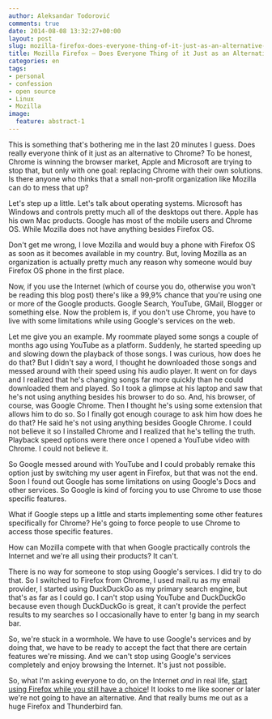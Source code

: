 ```yaml
---
author: Aleksandar Todorović
comments: true
date: 2014-08-08 13:32:27+00:00
layout: post
slug: mozilla-firefox-does-everyone-thing-of-it-just-as-an-alternative-to-chrome
title: Mozilla Firefox – Does Everyone Thing of it Just as an Alternative to Chrome?
categories: en
tags:
- personal
- confession
- open source
- Linux
- Mozilla
image:
  feature: abstract-1
---
```


This is something that's bothering me in the last 20 minutes I guess. Does really everyone think of it just as an alternative to Chrome? To be honest, Chrome is winning the browser market, Apple and Microsoft are trying to stop that, but only with one goal: replacing Chrome with their own solutions. Is there anyone who thinks that a small non-profit organization like Mozilla can do to mess that up?

Let's step up a little. Let's talk about operating systems. Microsoft has Windows and controls pretty much all of the desktops out there. Apple has his own Mac products. Google has most of the mobile users and Chrome OS. While Mozilla does not have anything besides Firefox OS.

Don't get me wrong, I love Mozilla and would buy a phone with Firefox OS as soon as it becomes available in my country. But, loving Mozilla as an organization is actually pretty much any reason why someone would buy Firefox OS phone in the first place.

Now, if you use the Internet (which of course you do, otherwise you won't be reading this blog post) there's like a 99,9% chance that you're using one or more of the Google products. Google Search, YouTube, GMail, Blogger or something else. Now the problem is, if you don't use Chrome, you have to live with some limitations while using Google's services on the web.

Let me give you an example. My roommate played some songs a couple of months ago using YouTube as a platform. Suddenly, he started speeding up and slowing down the playback of those songs. I was curious, how does he do that? But I didn't say a word, I thought he downloaded those songs and messed around with their speed using his audio player. It went on for days and I realized that he's changing songs far more quickly than he could downloaded them and played. So I took a glimpse at his laptop and saw that he's not using anything besides his browser to do so. And, his browser, of course, was Google Chrome. Then I thought he's using some extension that allows him to do so. So I finally got enough courage to ask him how does he do that? He said he's not using anything besides Google Chrome. I could not believe it so I installed Chrome and I realized that he's telling the truth. Playback speed options were there once I opened a YouTube video with Chrome. I could not believe it.

So Google messed around with YouTube and I could probably remake this option just by switching my user agent in Firefox, but that was not the end. Soon I found out Google has some limitations on using Google's Docs and other services. So Google is kind of forcing you to use Chrome to use those specific features.

What if Google steps up a little and starts implementing some other features specifically for Chrome? He's going to force people to use Chrome to access those specific features.

How can Mozilla compete with that when Google practically controls the Internet and we're all using their products? It can't.

There is no way for someone to stop using Google's services. I did try to do that. So I switched to Firefox from Chrome, I used mail.ru as my email provider, I started using DuckDuckGo as my primary search engine, but that's as far as I could go. I can't stop using YouTube and DuckDuckGo because even though DuckDuckGo is great, it can't provide the perfect results to my searches so I occasionally have to enter !g bang in my search bar.

So, we're stuck in a wormhole. We have to use Google's services and by doing that, we have to be ready to accept the fact that there are certain features we're missing. And we can't stop using Google's services completely and enjoy browsing the Internet. It's just not possible.

So, what I'm asking everyone to do, on the Internet _and_ in real life, [start using Firefox while you still have a choice](http://robert.ocallahan.org/2014/08/choose-firefox-now-or-later-you-wont.html)! It looks to me like sooner or later we're not going to have an alternative. And that really bums me out as a huge Firefox and Thunderbird fan.
